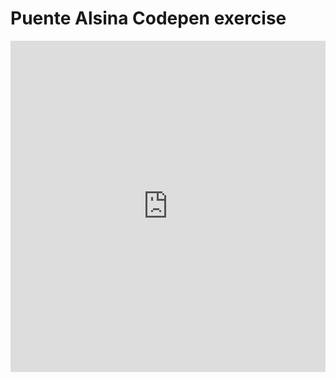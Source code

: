 Puente Alsina Codepen exercise
==============================
<iframe height="530" style="width: 100%;" scrolling="no" title=" 🌉 Puente Alsina" src="https://codepen.io/elcarmon/embed/QWQaGwY?default-tab=result" frameborder="no" loading="lazy" allowtransparency="true" allowfullscreen="true">
  See the Pen <a href="https://codepen.io/elcarmon/pen/QWQaGwY">
   🌉 Puente Alsina</a> by Emiliano Carmona (<a href="https://codepen.io/elcarmon">@elcarmon</a>)
  on <a href="https://codepen.io">CodePen</a>.
</iframe>